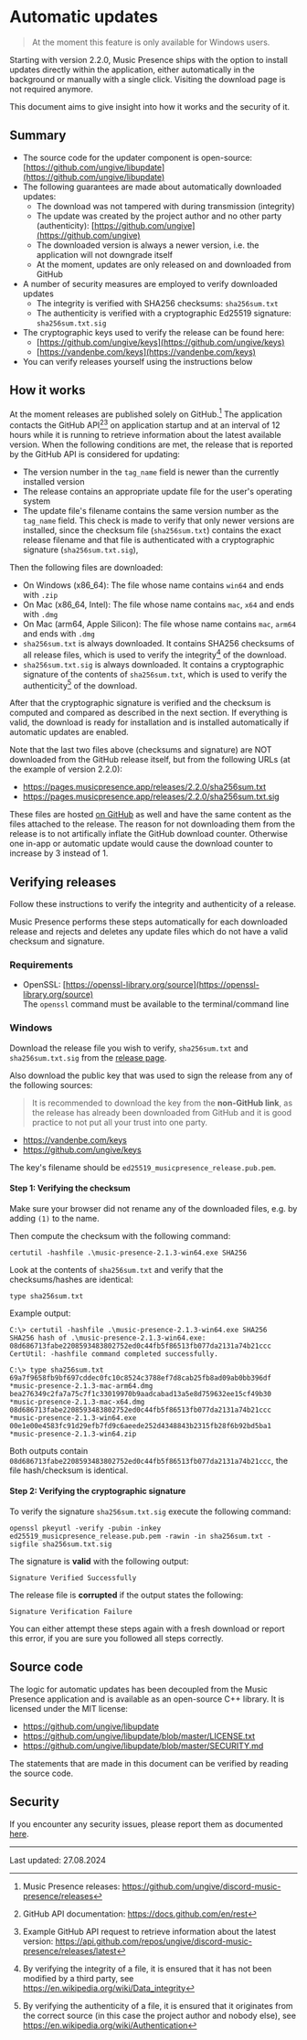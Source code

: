 # Automatic updates

> At the moment this feature is only available for Windows users.

Starting with version 2.2.0, Music Presence ships with the option
to install updates directly within the application,
either automatically in the background or manually with a single click.
Visiting the download page is not required anymore.

This document aims to give insight into how it works and the security of it.

## Summary

- The source code for the updater component is open-source:
  [https://github.com/ungive/libupdate](https://github.com/ungive/libupdate)
- The following guarantees are made about automatically downloaded updates:
  - The download was not tampered with during transmission (integrity)
  - The update was created by the project author and no other party
    (authenticity): [https://github.com/ungive](https://github.com/ungive)
  - The downloaded version is always a newer version,
    i.e. the application will not downgrade itself
  - At the moment, updates are only released on and downloaded from GitHub
- A number of security measures are employed to verify downloaded updates
  - The integrity is verified with SHA256 checksums: `sha256sum.txt`
  - The authenticity is verified with a cryptographic Ed25519 signature:
    `sha256sum.txt.sig`
- The cryptographic keys used to verify the release can be found here:
  - [https://github.com/ungive/keys](https://github.com/ungive/keys)
  - [https://vandenbe.com/keys](https://vandenbe.com/keys)
- You can verify releases yourself using the instructions below

## How it works

At the moment releases are published solely on GitHub.[^1]
The application contacts the GitHub API[^2][^3] on application startup
and at an interval of 12 hours while it is running
to retrieve information about the latest available version.
When the following conditions are met,
the release that is reported by the GitHub API is considered for updating:

- The version number in the `tag_name` field
  is newer than the currently installed version
- The release contains an appropriate update file
  for the user's operating system
- The update file's filename
  contains the same version number as the `tag_name` field.
  This check is made to verify that only newer versions are installed,
  since the checksum file (`sha256sum.txt`) contains the exact release filename
  and that file is authenticated
  with a cryptographic signature (`sha256sum.txt.sig`),

Then the following files are downloaded:

- On Windows (x86_64): The file whose name contains
  `win64` and ends with `.zip`
- On Mac (x86_64, Intel): The file whose name contains
  `mac`, `x64` and ends with `.dmg`
- On Mac (arm64, Apple Silicon): The file whose name contains
  `mac`, `arm64` and ends with `.dmg`
- `sha256sum.txt` is always downloaded.
  It contains SHA256 checksums of all release files,
  which is used to verify the integrity[^4] of the download.
- `sha256sum.txt.sig` is always downloaded.
  It contains a cryptographic signature of the contents of `sha256sum.txt`,
  which is used to verify the authenticity[^5] of the download.

After that the cryptographic signature is verified
and the checksum is computed and compared as described in the next section.
If everything is valid, the download is ready for installation
and is installed automatically if automatic updates are enabled.

Note that the last two files above (checksums and signature)
are NOT downloaded from the GitHub release itself,
but from the following URLs (at the example of version 2.2.0):

- https://pages.musicpresence.app/releases/2.2.0/sha256sum.txt
- https://pages.musicpresence.app/releases/2.2.0/sha256sum.txt.sig

These files are hosted
[on GitHub](https://github.com/music-presence/checksums) as well
and have the same content as the files attached to the release.
The reason for not downloading them from the release
is to not artifically inflate the GitHub download counter.
Otherwise one in-app or automatic update
would cause the download counter to increase by 3 instead of 1.

[^1]: Music Presence releases:
https://github.com/ungive/discord-music-presence/releases
[^2]: GitHub API documentation: https://docs.github.com/en/rest
[^3]: Example GitHub API request
to retrieve information about the latest version:
https://api.github.com/repos/ungive/discord-music-presence/releases/latest
[^4]: By verifying the integrity of a file,
it is ensured that it has not been modified by a third party,
see https://en.wikipedia.org/wiki/Data_integrity
[^5]: By verifying the authenticity of a file,
it is ensured that it originates from the correct source
(in this case the project author and nobody else),
see https://en.wikipedia.org/wiki/Authentication

## Verifying releases

Follow these instructions to verify the integrity and authenticity
of a release.

Music Presence performs these steps automatically for each downloaded release
and rejects and deletes any update files
which do not have a valid checksum and signature.

### Requirements

- OpenSSL:
  [https://openssl-library.org/source](https://openssl-library.org/source)  
  The `openssl` command must be available to the terminal/command line

### Windows

Download the release file you wish to verify,
`sha256sum.txt` and `sha256sum.txt.sig` from the
[release page](https://github.com/ungive/discord-music-presence/releases).

Also download the public key that was used to sign the release
from any of the following sources:

> It is recommended to download the key from the **non-GitHub link**,
as the release has already been downloaded from GitHub
and it is good practice to not put all your trust into one party.

- https://vandenbe.com/keys
- https://github.com/ungive/keys

The key's filename should be `ed25519_musicpresence_release.pub.pem`.

#### Step 1: Verifying the checksum

Make sure your browser did not rename any of the downloaded files,
e.g. by adding `(1)` to the name.

Then compute the checksum with the following command:

```
certutil -hashfile .\music-presence-2.1.3-win64.exe SHA256
```

Look at the contents of `sha256sum.txt`
and verify that the checksums/hashes are identical:

```
type sha256sum.txt
```

Example output:

```
C:\> certutil -hashfile .\music-presence-2.1.3-win64.exe SHA256
SHA256 hash of .\music-presence-2.1.3-win64.exe:
08d686713fabe2208593483802752ed0c44fb5f86513fb077da2131a74b21ccc
CertUtil: -hashfile command completed successfully.

C:\> type sha256sum.txt
69a7f9658fb9bf697cddec0fc10c8524c3788ef7d8cab25fb8ad09ab0bb396df *music-presence-2.1.3-mac-arm64.dmg
bea276349c2fa7a75c7f1c33019970b9aadcabad13a5e8d759632ee15cf49b30 *music-presence-2.1.3-mac-x64.dmg
08d686713fabe2208593483802752ed0c44fb5f86513fb077da2131a74b21ccc *music-presence-2.1.3-win64.exe
00e1e00e4583fc91d29efb7fd9c6aeede252d4348843b2315fb28f6b92bd5ba1 *music-presence-2.1.3-win64.zip
```

Both outputs contain
`08d686713fabe2208593483802752ed0c44fb5f86513fb077da2131a74b21ccc`,
the file hash/checksum is identical.

#### Step 2: Verifying the cryptographic signature

To verify the signature `sha256sum.txt.sig` execute the following command:

```
openssl pkeyutl -verify -pubin -inkey ed25519_musicpresence_release.pub.pem -rawin -in sha256sum.txt -sigfile sha256sum.txt.sig
```

The signature is **valid** with the following output:

```
Signature Verified Successfully
```

The release file is **corrupted** if the output states the following:

```
Signature Verification Failure
```

You can either attempt these steps again with a fresh download
or report this error, if you are sure you followed all steps correctly.

## Source code

The logic for automatic updates
has been decoupled from the Music Presence application
and is available as an open-source C++ library.
It is licensed under the MIT license:

- https://github.com/ungive/libupdate
- https://github.com/ungive/libupdate/blob/master/LICENSE.txt
- https://github.com/ungive/libupdate/blob/master/SECURITY.md

The statements that are made in this document
can be verified by reading the source code.

## Security

If you encounter any security issues, please report them as documented
[here](https://github.com/ungive/libupdate/blob/master/SECURITY.md).

---

Last updated: 27.08.2024
